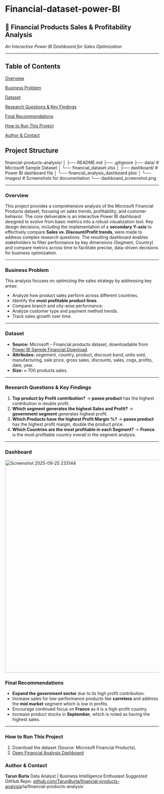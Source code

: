 # Financial-dataset-power-BI
## 🧾 Financial Products Sales & Profitability Analysis

_An Interactive Power BI Dashboard for Sales Optimization_

---
<h2><a class="anchor" id="table-of-contents"></a>Table of Contents</h2>

<a href="#overview">Overview</a>

<a href="#business-problem">Business Problem</a>

<a href="#dataset">Dataset</a>

<a href="#research-questions--key-findings">Research Questions & Key Findings</a>

<a href="#final-recommendations">Final Recommendations</a>

<a href="#how-to-run-this-project">How to Run This Project</a>

<a href="#author--contact">Author & Contact</a>

<h2><a class="anchor" id="project-structure"></a>Project Structure</h2>

financial-products-analysis/
│
├── README.md
├── .gitignore
├── data/                         # Microsoft Sample Dataset
│   └── financial_dataset.xlsx
│
├── dashboard/                    # Power BI dashboard file
│   └── financial_analysis_dashboard.pbix
│
└── images/                       # Screenshots for documentation
    └── dashboard_screenshot.png


---

### Overview

This project provides a comprehensive analysis of the Microsoft Financial Products dataset, focusing on sales trends, profitability, and customer behavior. The core deliverable is an interactive Power BI dashboard designed to evolve from basic metrics into a robust visualization tool. Key design decisions, including the implementation of a **secondary Y-axis** to effectively compare **Sales vs. Discount/Profit trends**, were made to address complex research questions. The resulting dashboard enables stakeholders to filter performance by key dimensions (Segment, Country) and compare metrics across time to facilitate precise, data-driven decisions for business optimization.

---

### Business Problem

This analysis focuses on optimizing the sales strategy by addressing key areas:

* Analyze how product sales perform across different countries.
* Identify the **most profitable product lines**.
* Compare branch and city-wise performance.
* Analyze customer type and payment method trends.
* Track sales growth over time.

---

### Dataset

* **Source:** Microsoft – Financial products dataset, downloadable from [Power BI Sample Financial Download](https://learn.microsoft.com/en-us/power-bi/create-reports/sample-financial-download).
* **Attributes:** segement, country, product, discount band, units sold, manufacturing, sale price, gross sales, discounts, sales, cogs, profits, date, year.
* **Size:** $\approx$ 700 products sales.

---

### Research Questions & Key Findings

1.  **Top product by Profit contribution?**
    → **paseo product** has the highest contribution in double profit.
2.  **Which segment generates the highest Sales and Profit?**
    → **government segment** generates highest profit.
3.  **Which Products have the highest Profit Margin %?**
    → **paseo product** has the highest profit margin, double the product price.
4.  **Which Countries are the most profitable in each Segment?**
    → **France** is the most profitable country overall in the segment analysis.

---

### Dashboard
<img width="1217" height="695" alt="Screenshot 2025-09-25 233144" src="https://github.com/user-attachments/assets/69620b9f-2d9d-4bb9-9c00-e06bf81896fd" />

### Final Recommendations

* **Expand the government sector** due to its high profit contribution.
* Increase sales for low-performance products like **carretera** and address the **mid market** segment which is low in profits.
* Encourage continued focus on **France** as it is a high-profit country.
* Increase product stocks in **September**, which is noted as having the highest sales.

---

### How to Run This Project

1.  Download the dataset (Source: Microsoft Financial Products).
2.  [Open Financial Analysis Dashboard](financial_analysis_dashboard.pbix)

### Author & Contact

**Tarun Burla**
Data Analyst | Business Intelligence Enthusiast
*Suggested GitHub Repo:* [github.com/TarunBurla/financial-products-analysis](https://github.com/TarunBurla/financial-products-analysis)rla/financial-products-analysis`
